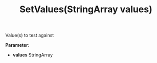 ﻿---
uid: crmscript_ref_NSArchiveRestrictionInfo_SetValues
title: SetValues(StringArray values)
intellisense: NSArchiveRestrictionInfo.SetValues
keywords: NSArchiveRestrictionInfo, GetValues
so.topic: reference
---

Value(s) to test against

**Parameter:** 
 - **values** StringArray

